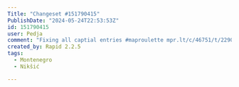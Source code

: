 ```yaml
---
Title: "Changeset #151790415"
PublishDate: "2024-05-24T22:53:53Z"
id: 151790415
user: Pedja
comment: "Fixing all captial entries #maproulette mpr.lt/c/46751/t/229021154"
created_by: Rapid 2.2.5
tags:
  - Montenegro
  - Nikšić

---
```

